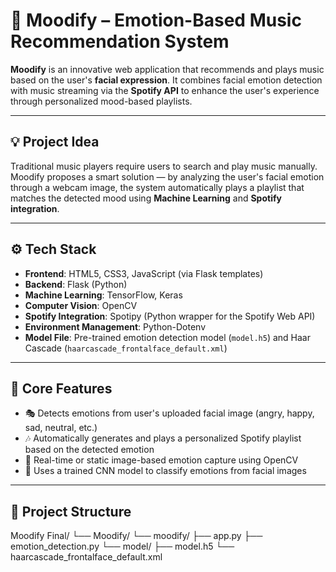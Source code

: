 # 🎵 Moodify – Emotion-Based Music Recommendation System

**Moodify** is an innovative web application that recommends and plays music based on the user's **facial expression**. It combines facial emotion detection with music streaming via the **Spotify API** to enhance the user's experience through personalized mood-based playlists.

---

## 💡 Project Idea

Traditional music players require users to search and play music manually. Moodify proposes a smart solution — by analyzing the user's facial emotion through a webcam image, the system automatically plays a playlist that matches the detected mood using **Machine Learning** and **Spotify integration**.

---

## ⚙️ Tech Stack

- **Frontend**: HTML5, CSS3, JavaScript (via Flask templates)
- **Backend**: Flask (Python)
- **Machine Learning**: TensorFlow, Keras
- **Computer Vision**: OpenCV
- **Spotify Integration**: Spotipy (Python wrapper for the Spotify Web API)
- **Environment Management**: Python-Dotenv
- **Model File**: Pre-trained emotion detection model (`model.h5`) and Haar Cascade (`haarcascade_frontalface_default.xml`)

---

## 🧠 Core Features

- 🎭 Detects emotions from user's uploaded facial image (angry, happy, sad, neutral, etc.)
- 🎶 Automatically generates and plays a personalized Spotify playlist based on the detected emotion
- 📸 Real-time or static image-based emotion capture using OpenCV
- 🧠 Uses a trained CNN model to classify emotions from facial images

---

## 📁 Project Structure

Moodify Final/
└── Moodify/
    └── moodify/
        ├── app.py
        ├── emotion_detection.py
        └── model/
            ├── model.h5
            └── haarcascade_frontalface_default.xml
